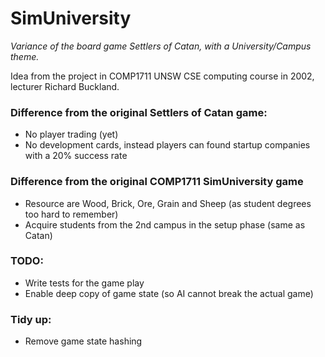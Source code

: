 # SimUniversity

*Variance of the board game Settlers of Catan, with a University/Campus theme.*

Idea from the project in COMP1711 UNSW CSE computing course in 2002, lecturer Richard Buckland.

### Difference from the original Settlers of Catan game:
* No player trading (yet)
* No development cards, instead players can found startup companies with a 20% success rate

### Difference from the original COMP1711 SimUniversity game
* Resource are Wood, Brick, Ore, Grain and Sheep (as student degrees too hard to remember)
* Acquire students from the 2nd campus in the setup phase (same as Catan)

### TODO:
* Write tests for the game play
* Enable deep copy of game state (so AI cannot break the actual game)

### Tidy up:
* Remove game state hashing
